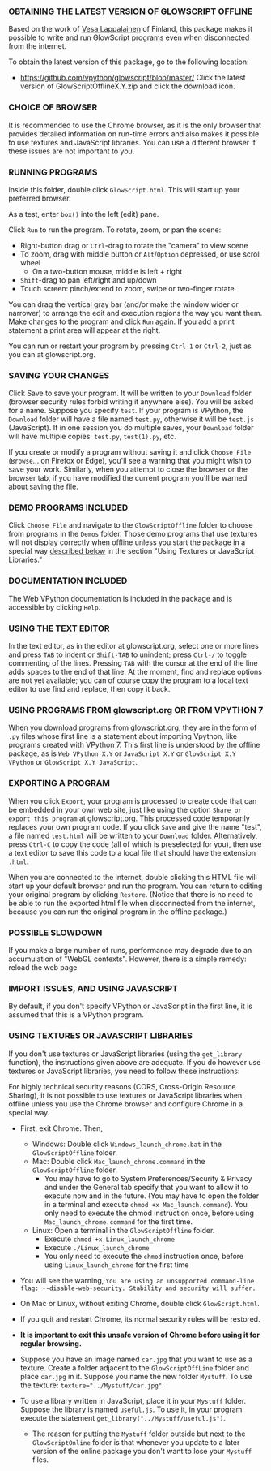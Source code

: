 ### OBTAINING THE LATEST VERSION OF GLOWSCRIPT OFFLINE
Based on the work of [Vesa Lappalainen](https://github.com/vesal) of Finland, this package makes it possible to write and run
GlowScript programs even when disconnected from the internet.  

To obtain the latest version of this package, go to the following location:
* https://github.com/vpython/glowscript/blob/master/
Click the latest version of GlowScriptOfflineX.Y.zip and click the download icon.

### CHOICE OF BROWSER
It is recommended to use the Chrome browser, as it is the only browser that provides detailed information on run-time errors and also makes it possible to use textures and JavaScript libraries. You can use a different browser if these issues are not important to you.

### RUNNING PROGRAMS
Inside this folder, double click `GlowScript.html`. This will start up your preferred browser.

As a test, enter `box()` into the left (edit) pane.

Click `Run` to run the program. To rotate, zoom, or pan the scene:
* Right-button drag or `Ctrl`-drag to rotate the "camera" to view scene
* To zoom, drag with middle button or `Alt`/`Option` depressed, or use scroll wheel
  * On a two-button mouse, middle is left + right
* `Shift`-drag to pan left/right and up/down
* Touch screen: pinch/extend to zoom, swipe or two-finger rotate.

You can drag the vertical gray bar (and/or make the window wider or narrower) to arrange the edit and execution regions the way you want them. Make changes to the program and click `Run` again. If you add a print statement a print area will appear at the right.

You can run or restart your program by pressing `Ctrl-1` or `Ctrl-2`, just as you can at glowscript.org.

### SAVING YOUR CHANGES
Click Save to save your program. It will be written to your `Download` folder (browser security rules forbid writing it anywhere else). You will be asked for a name. Suppose you specify `test`. If your program is VPython, the `Download` folder will have a file named `test.py`, otherwise it will be `test.js` (JavaScript). If in one session you do multiple saves, your `Download` folder will have multiple copies: `test.py`, `test(1).py`, etc.

If you create or modify a program without saving it and click `Choose File` (`Browse`... on Firefox or Edge), you'll see a warning that you might wish to save your work. Similarly, when you attempt to close the browser or the browser tab, if you have modified the current program you'll be warned about saving the file.

### DEMO PROGRAMS INCLUDED
Click `Choose File` and navigate to the `GlowScriptOffline` folder to choose from programs in the `Demos` folder. Those demo programs that use textures will not display correctly when offline unless you start the package in a special way [described below](#using-textures-or-javascript-libraries) in the section "Using Textures or JavaScript Libraries."

### DOCUMENTATION INCLUDED
The Web VPython documentation is included in the package and is accessible by clicking `Help`.

### USING THE TEXT EDITOR
In the text editor, as in the editor at glowscript.org, select one or more lines and press `TAB` to indent or `Shift-TAB` to unindent; press `Ctrl-/` to toggle commenting of the lines. Pressing `TAB` with the cursor at the end of the line adds spaces to the end of that line. At the moment, find and replace options are not yet available; you can of course copy the program to a local text editor to use find and replace, then copy it back.

### USING PROGRAMS FROM glowscript.org OR FROM VPYTHON 7
When you download programs from [glowscript.org](http://www.glowscript.org), they are in the form of `.py` files whose first line is a statement about importing Vpython, like programs created with VPython 7. This first line is understood by the offline package, as is `Web VPython X.Y` or `JavaScript X.Y` or `GlowScript X.Y VPython` or `GlowScript X.Y JavaScript`.

### EXPORTING A PROGRAM
When you click `Export`, your program is processed to create code that can be embedded in your own web site, just like using the option `Share or export this program` at glowscript.org. This processed code temporarily replaces your own program code. If you click `Save` and give the name "test", a file named `test.html` will be written to your `Download` folder. Alternatively, press `Ctrl-C` to copy the code (all of which is preselected for you), then use a text editor to save this code to a local file that should have the extension `.html`.

  When you are connected to the internet, double clicking this HTML file will start up your default browser and run the program. You can return to editing your original program by clicking `Restore`. (Notice that there is no need to be able to run the exported html file when disconnected from the internet, because you can run the original program in the offline package.)

### POSSIBLE SLOWDOWN
If you make a large number of runs, performance may degrade due to an accumulation of "WebGL contexts". However, there is a simple remedy: reload the web page

### IMPORT ISSUES, AND USING JAVASCRIPT
By default, if you don't specify VPython or JavaScript in the first line, it is assumed that this is a VPython program.

### USING TEXTURES OR JAVASCRIPT LIBRARIES
If you don't use textures or JavaScript libraries (using the `get_library` function), the instructions given above are adequate. If you do however use textures or JavaScript libraries, you need to follow these instructions:

For highly technical security reasons (CORS, Cross-Origin Resource Sharing), it is not possible to use textures or JavaScript libraries when offline unless you use the Chrome browser and configure Chrome in a special way.

* First, exit Chrome. Then,

    * Windows: Double click `Windows_launch_chrome.bat` in the `GlowScriptOffline` folder.
    * Mac: Double click `Mac_launch_chrome.command` in the `GlowScriptOffline` folder.
        * You may have to go to System Preferences/Security & Privacy and under the General tab specify that you want to allow it to execute now and in the future. (You may have to open the folder in a terminal and execute `chmod +x Mac_launch.command`). You only need to execute the chmod instruction once, before using `Mac_launch_chrome.command` for the first time.
    * Linux: Open a terminal in the `GlowScriptOffline` folder.
        * Execute `chmod +x Linux_launch_chrome`
        * Execute `./Linux_launch_chrome`
        * You only need to execute the `chmod` instruction once, before using `Linux_launch_chrome` for the first time

* You will see the warning, `You are using an unsupported command-line flag: --disable-web-security. Stability and security will suffer.`

* On Mac or Linux, without exiting Chrome, double click `GlowScript.html`.

* If you quit and restart Chrome, its normal security rules will be restored.

* __It is important to exit this unsafe version of Chrome before using it for regular browsing.__

* Suppose you have an image named `car.jpg` that you want to use as a texture. Create a folder adjacent to the `GlowScriptOffLine` folder and place `car.jpg` in it. Suppose you name the new folder `Mystuff`. To use the texture: `texture="../Mystuff/car.jpg"`.

* To use a library written in JavaScript, place it in your `Mystuff` folder. Suppose the library is named `useful.js`. To use it, in your program execute the statement `get_library("../Mystuff/useful.js")`.

    * The reason for putting the `Mystuff` folder outside but next to the `GlowScriptOnline` folder is that whenever you update to a later version of the online package you don't want to lose your `Mystuff` files.
